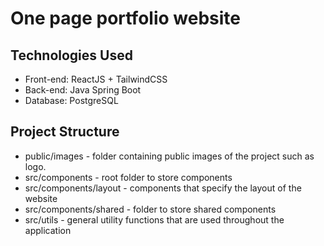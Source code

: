 # One page portfolio website

## Technologies Used

- Front-end: ReactJS + TailwindCSS
- Back-end: Java Spring Boot
- Database: PostgreSQL

## Project Structure

* public/images - folder containing public images of the project such as logo.
* src/components - root folder to store components
* src/components/layout - components that specify the layout of the website
* src/components/shared - folder to store shared components
* src/utils - general utility functions that are used throughout the application
